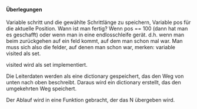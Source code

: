 #### Überlegungen
Variable schritt und die gewählte Schrittlänge zu speichern, Variable pos für die aktuelle Position.
Wann ist man fertig? Wenn pos == 100 (dann hat man es geschafft) oder wenn man in eine endlosschleife gerät.
d.h. wenn man beim zurückgehen auf ein feld kommt, auf dem man schon mal war. Man muss sich also die felder,
auf denen man schon war, merken: variable visited als set.

visited wird als set implementiert.

Die Leiterdaten werden als eine dictionary gespeichert, das den Weg von unten nach oben beschreibt. Daraus
wird ein dictionary erstellt, das den umgekehrten Weg speichert. 

Der Ablauf wird in eine Funktion gebracht, der das N übergeben wird.